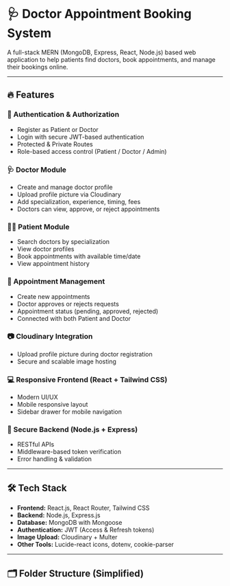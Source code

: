 # 🩺 Doctor Appointment Booking System

A full-stack MERN (MongoDB, Express, React, Node.js) based web application to help patients find doctors, book appointments, and manage their bookings online.

---

## 🔥 Features

### 👤 Authentication & Authorization
- Register as Patient or Doctor
- Login with secure JWT-based authentication
- Protected & Private Routes
- Role-based access control (Patient / Doctor / Admin)

### 🩺 Doctor Module
- Create and manage doctor profile
- Upload profile picture via Cloudinary
- Add specialization, experience, timing, fees
- Doctors can view, approve, or reject appointments

### 👨‍⚕️ Patient Module
- Search doctors by specialization
- View doctor profiles
- Book appointments with available time/date
- View appointment history

### 🧾 Appointment Management
- Create new appointments
- Doctor approves or rejects requests
- Appointment status (pending, approved, rejected)
- Connected with both Patient and Doctor

### 📷 Cloudinary Integration
- Upload profile picture during doctor registration
- Secure and scalable image hosting

### 💻 Responsive Frontend (React + Tailwind CSS)
- Modern UI/UX
- Mobile responsive layout
- Sidebar drawer for mobile navigation

### 🔐 Secure Backend (Node.js + Express)
- RESTful APIs
- Middleware-based token verification
- Error handling & validation

---

## 🛠️ Tech Stack

- **Frontend:** React.js, React Router, Tailwind CSS
- **Backend:** Node.js, Express.js
- **Database:** MongoDB with Mongoose
- **Authentication:** JWT (Access & Refresh tokens)
- **Image Upload:** Cloudinary + Multer
- **Other Tools:** Lucide-react icons, dotenv, cookie-parser

---

## 🗂️ Folder Structure (Simplified)

